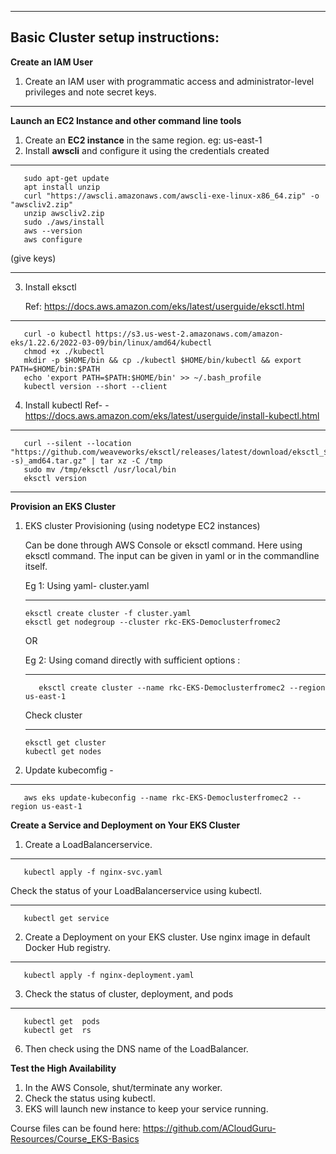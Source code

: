 ----------------------
Basic Cluster setup instructions:
----------------------

**Create an IAM User**
1. Create an IAM user with programmatic access and administrator-level privileges and note secret keys.

------------------------
**Launch an EC2 Instance and other command line tools**
1. Create an **EC2 instance** in the same region. eg: us-east-1
2. Install **awscli** and configure it using the credentials created
---
       sudo apt-get update
       apt install unzip
       curl "https://awscli.amazonaws.com/awscli-exe-linux-x86_64.zip" -o "awscliv2.zip"
       unzip awscliv2.zip
       sudo ./aws/install
       aws --version
       aws configure
 (give keys)
 
 --------
3. Install eksctl 
   
   Ref: https://docs.aws.amazon.com/eks/latest/userguide/eksctl.html
---
       curl -o kubectl https://s3.us-west-2.amazonaws.com/amazon-eks/1.22.6/2022-03-09/bin/linux/amd64/kubectl
       chmod +x ./kubectl
       mkdir -p $HOME/bin && cp ./kubectl $HOME/bin/kubectl && export PATH=$HOME/bin:$PATH
       echo 'export PATH=$PATH:$HOME/bin' >> ~/.bash_profile
       kubectl version --short --client

4. Install kubectl 
   Ref- - https://docs.aws.amazon.com/eks/latest/userguide/install-kubectl.html

---
       curl --silent --location "https://github.com/weaveworks/eksctl/releases/latest/download/eksctl_$(uname -s)_amd64.tar.gz" | tar xz -C /tmp
       sudo mv /tmp/eksctl /usr/local/bin
       eksctl version
 
---------------------
**Provision an EKS Cluster**

1. EKS cluster Provisioning (using nodetype EC2 instances)
 
   Can be done through AWS Console or eksctl command.
   Here using eksctl command. 
   The input can be given in yaml or in the commandline itself.
  
   Eg 1: Using yaml- cluster.yaml  
   
   ---
       eksctl create cluster -f cluster.yaml
       eksctl get nodegroup --cluster rkc-EKS-Democlusterfromec2
   OR
   
   Eg 2: Using comand directly with sufficient options : 
   
   ---
          eksctl create cluster --name rkc-EKS-Democlusterfromec2 --region us-east-1
   
   Check cluster
   
   ---
       eksctl get cluster
       kubectl get nodes
 
 
2. Update kubecomfig -
---
       aws eks update-kubeconfig --name rkc-EKS-Democlusterfromec2 --region us-east-1

 
**Create a Service and Deployment on Your EKS Cluster**


1. Create a LoadBalancerservice.

---
       kubectl apply -f nginx-svc.yaml  
       
 Check the status of your LoadBalancerservice using kubectl.

---
       kubectl get service
2. Create a Deployment on your EKS cluster.
      Use nginx image in default Docker Hub registry.
 ---
       kubectl apply -f nginx-deployment.yaml 
       
3. Check the status of cluster, deployment, and pods

---
       kubectl get  pods
       kubectl get  rs
       
 
6. Then check using the DNS name of the LoadBalancer.


**Test the High Availability**

1. In the AWS Console, shut/terminate any worker.
2. Check the status using kubectl.
3. EKS will launch new instance to keep your service running.


Course files can be found here: https://github.com/ACloudGuru-Resources/Course_EKS-Basics

